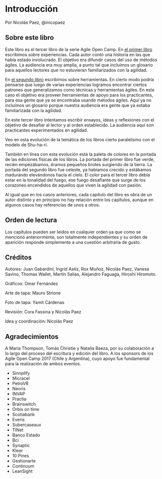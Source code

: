 # Introducción

Por Nicolás Paez, @inicopaez

## Sobre este libro

Este libro es el tercer libro de la serie Agile Open Camp. En [el primer libro](https://www.gitbook.com/book/nicopaez/libroagileaoc2015/details) escribimos sobre experiencias. Cada autor contó una historia en las que había estado involucrado. El objetivo era difundir casos del uso de métodos ágiles. La audiencia era muy amplia, a punto tal que incluímos un glosario para aquellos lectores que no estuvieran familiarizados con la agilidad.

En [el segundo libro](https://www.gitbook.com/book/nicopaez/libroagileaoc2016/details) escribimos sobre herramientas. En cierto modo podría pensarse que luego de varias experiencias logramos encontrar ciertos patrones que generalizamos como técnicas y herramientas ágiles. En este caso el objetivo era proveer herramientas de apoyo para los practicantes, para esa gente que ya se encontraba usando métodos ágiles. Aquí ya no incluímos un glosario porque nuestra audiencia era gente que ya estaba familiarizada con la agilidad.

En este tercer libro intentamos escribir ensayos, ideas y reflexiones con el objetivo de desafiar al lector y al orden establecido. La audiencia aquí son practicantes experimentados en agilidad.

Veo en esta evolución de la temática de los libros cierto paralelismo con el modelo de Shu-ha-ri.

También en línea con esta evolución está la paleta de colores en la portada de las ediciones físicas de los libros. La portada del primer libro fue verde, recién empezábamos, éramos pequeños brotes surgiendo de la tierra. La portada del segundo libro fue celeste, ya habíamos crecido y estábamos madurando elevándonos hacía el cielo. El color para el tercer libro debía estar en la tonalidad del fuego, ese fuego desafiante que surge de los corazones encendidos de aquellos que viven la agilidad con pasión.

Al igual que en los casos anteriores, cada capítulo del libro es obra de un autor distinto y en principio no hay relación entre los capítulos, aunque en algunos casos hay referencias de unos a otros.


## Orden de lectura

Los capítulos pueden ser leídos en cualquier orden ya que como se mencionó anteriormente, son totalmente independientes y su orden de aparición responde simplemente a una cuestión arbitraría de gusto.

## Créditos

Autores: Juan Gabardini, Ingrid Astiz, Rox Muñoz, Nicolás Paez, Vanesa Savino, Thomas Wallet, Martín Salías, Alejandro Faguaga, Hiroshi Hiromoto.

Gráficos: Omar Fernández

Arte de tapa: Mauro Strione

Foto de tapa: Yamit Cárdenas

Revisión: Cora Fassina y Nicolás Paez

Idea y coordinación: Nicolás Paez

## Agradecimientos

A María Thompson, Tomás Christie y Natalia Baeza, por su colaboración a lo largo del proceso del escritura y edición del libro.
A los sponsors de los Agile Open Camp 2017 (Chile y Argentina), cuyo apoyo fue fundamental para la realización de ambos eventos.

* Sinnplify
* Micracel
* PetroVR
* Neoris
* INVAP
* Practia
* Brainswitch
* Orbis on time
* Scotiabank
* Everis
* Subercaseaux
* TINet
* Banco Estado
* Bci
* Synaptic
* Kleer
* 10 Pines
* Gestionarte
* Continuum
* LeanSight
